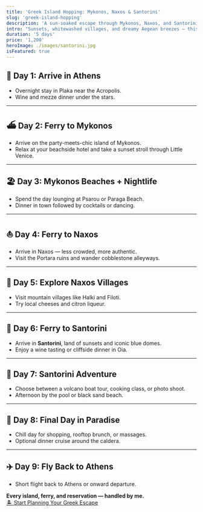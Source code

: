 ```yaml
---
title: 'Greek Island Hopping: Mykonos, Naxos & Santorini'
slug: 'greek-island-hopping'
description: 'A sun-soaked escape through Mykonos, Naxos, and Santorini.'
intro: "Sunsets, whitewashed villages, and dreamy Aegean breezes — this trip is a love letter to island life, perfectly paced and stress-free."
duration: '5 days'
price: '1,200'
heroImage: ./images/santorini.jpg
isFeatured: true
---
```




## 📍 Day 1: Arrive in Athens

- Overnight stay in Plaka near the Acropolis.
- Wine and mezze dinner under the stars.

---

## ⛴️ Day 2: Ferry to Mykonos

- Arrive on the party-meets-chic island of Mykonos.
- Relax at your beachside hotel and take a sunset stroll through Little Venice.

---

## 🏖️ Day 3: Mykonos Beaches + Nightlife

- Spend the day lounging at Psarou or Paraga Beach.
- Dinner in town followed by cocktails or dancing.

---

## ⛵ Day 4: Ferry to Naxos

- Arrive in Naxos — less crowded, more authentic.
- Visit the Portara ruins and wander cobblestone alleyways.

---

## 🧀 Day 5: Explore Naxos Villages

- Visit mountain villages like Halki and Filoti.
- Try local cheeses and citron liqueur.

---

## 🚤 Day 6: Ferry to Santorini

- Arrive in **Santorini**, land of sunsets and iconic blue domes.
- Enjoy a wine tasting or cliffside dinner in Oia.

---

## 🏺 Day 7: Santorini Adventure

- Choose between a volcano boat tour, cooking class, or photo shoot.
- Afternoon by the pool or black sand beach.

---

## 🌅 Day 8: Final Day in Paradise

- Chill day for shopping, rooftop brunch, or massages.
- Optional dinner cruise around the caldera.

---

## ✈️ Day 9: Fly Back to Athens

- Short flight back to Athens or onward departure.

**Every island, ferry, and reservation — handled by me.**  
[🏝️ Start Planning Your Greek Escape](#)
